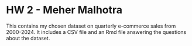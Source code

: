 # HW 2 - Meher Malhotra
This contains my chosen dataset on quarterly e-commerce sales from 2000-2024. It includes a CSV file and an Rmd file answering the questions about the dataset.
